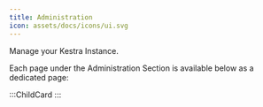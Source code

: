 ```yaml
---
title: Administration
icon: assets/docs/icons/ui.svg
---
```


Manage your Kestra Instance.

Each page under the Administration Section is available below as a dedicated page:

:::ChildCard
:::